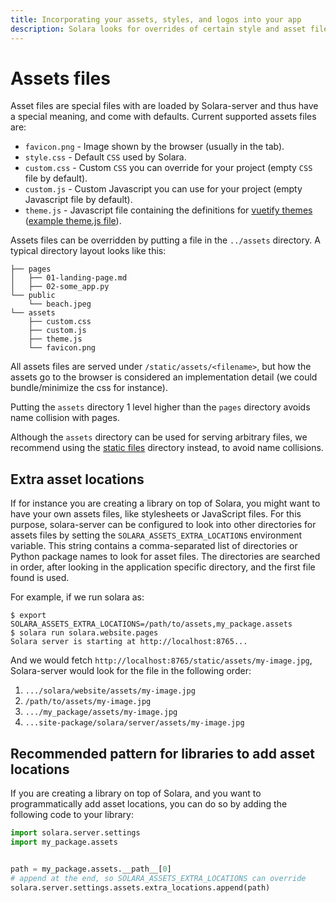 ```yaml
---
title: Incorporating your assets, styles, and logos into your app
description: Solara looks for overrides of certain style and asset files in the assets folder by default. You can use these to incorporate your branding into your dashboard or app.
---
```

# Assets files

Asset files are special files with are loaded by Solara-server and thus have a special meaning, and come with defaults. Current supported assets files are:

 * `favicon.png` - Image shown by the browser (usually in the tab).
 * `style.css` - Default `CSS` used by Solara.
 * `custom.css` - Custom `CSS` you can override for your project (empty `CSS` file by default).
 * `custom.js` - Custom Javascript you can use for your project (empty Javascript file by default).
 * `theme.js` - Javascript file containing the definitions for [vuetify themes](https://v2.vuetifyjs.com/en/features/theme/) ([example theme.js file](https://github.com/widgetti/solara/blob/master/solara/website/assets/theme.js)).


Assets files can be overridden by putting a file in the `../assets` directory.  A typical directory layout looks like this:

```
├── pages
│   ├── 01-landing-page.md
│   ├── 02-some_app.py
└── public
    └── beach.jpeg
└── assets
    ├── custom.css
    ├── custom.js
    ├── theme.js
    └── favicon.png
```

All assets files are served under `/static/assets/<filename>`, but how the assets go to the browser is considered an implementation detail (we could bundle/minimize the css for instance).

Putting the `assets` directory 1 level higher than the `pages` directory avoids name collision with pages.


Although the `assets` directory can be used for serving arbitrary files, we recommend using the [static files](/documentation/advanced/reference/static-files) directory instead, to avoid name collisions.


## Extra asset locations

If for instance you are creating a library on top of Solara, you might want to have your own assets files, like stylesheets or JavaScript files.
For this purpose, solara-server can be configured to look into other directories for assets files by setting the `SOLARA_ASSETS_EXTRA_LOCATIONS` environment variable.
This string contains a comma-separated list of directories or Python package names to look for asset files. The directories are searched in order, after looking in the application specific directory, and the first file found is used.

For example, if we run solara as:

```
$ export SOLARA_ASSETS_EXTRA_LOCATIONS=/path/to/assets,my_package.assets
$ solara run solara.website.pages
Solara server is starting at http://localhost:8765...
```

And we would fetch `http://localhost:8765/static/assets/my-image.jpg`, Solara-server would look for the file in the following order:

1. `.../solara/website/assets/my-image.jpg`
1. `/path/to/assets/my-image.jpg`
1. `.../my_package/assets/my-image.jpg`
1. `...site-package/solara/server/assets/my-image.jpg`

## Recommended pattern for libraries to add asset locations

If you are creating a library on top of Solara, and you want to programmatically add asset locations, you can do so by adding the following code to your library:

```python
import solara.server.settings
import my_package.assets


path = my_package.assets.__path__[0]
# append at the end, so SOLARA_ASSETS_EXTRA_LOCATIONS can override
solara.server.settings.assets.extra_locations.append(path)
```
